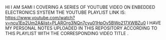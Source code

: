 HI I AM SAMI 
I COVERING A SERIES OF YOUTUBE VIDEO ON ENBEDDED ELECTRONICS SYSTEM 
THE YOUTUBE PLAYLIST LINK IS: https://www.youtube.com/watch?v=ncu1Ep2Um2A&list=PLAROrg3NQn7cyu01HpOv5BWo217XWBZu0
I HAVE MY PERSONAL NOTES UPLOADED IN THIS REPOSITORY ACCORDING TO THIS PLAYLIST WITH THE CORRESPONDING VIDEO TITLE .
